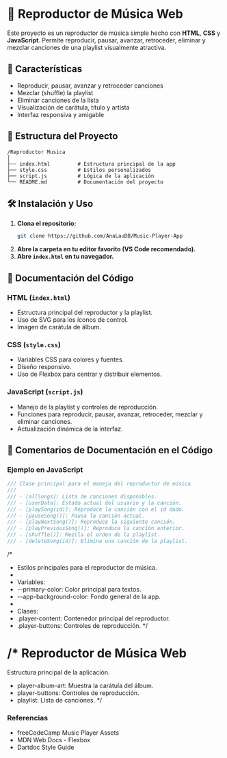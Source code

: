 # 🎵 Reproductor de Música Web

Este proyecto es un reproductor de música simple hecho con **HTML**, **CSS** y **JavaScript**. Permite reproducir, pausar, avanzar, retroceder, eliminar y mezclar canciones de una playlist visualmente atractiva.

## 🚀 Características

- Reproducir, pausar, avanzar y retroceder canciones
- Mezclar (shuffle) la playlist
- Eliminar canciones de la lista
- Visualización de carátula, título y artista
- Interfaz responsiva y amigable

## 📂 Estructura del Proyecto

```
/Reproductor Musica
│
├── index.html         # Estructura principal de la app
├── style.css          # Estilos personalizados
├── script.js          # Lógica de la aplicación
└── README.md          # Documentación del proyecto
```

## 🛠️ Instalación y Uso

1. **Clona el repositorio:**
   ```bash
   git clone https://github.com/AnaLauDB/Music-Player-App
   ```
2. **Abre la carpeta en tu editor favorito (VS Code recomendado).**
3. **Abre `index.html` en tu navegador.**

## 📄 Documentación del Código

### HTML (`index.html`)

- Estructura principal del reproductor y la playlist.
- Uso de SVG para los íconos de control.
- Imagen de carátula de álbum.

### CSS (`style.css`)

- Variables CSS para colores y fuentes.
- Diseño responsivo.
- Uso de Flexbox para centrar y distribuir elementos.

### JavaScript (`script.js`)

- Manejo de la playlist y controles de reproducción.
- Funciones para reproducir, pausar, avanzar, retroceder, mezclar y eliminar canciones.
- Actualización dinámica de la interfaz.

## 📝 Comentarios de Documentación en el Código

### Ejemplo en JavaScript

````javascript
/// Clase principal para el manejo del reproductor de música.
/// 
/// - [allSongs]: Lista de canciones disponibles.
/// - [userData]: Estado actual del usuario y la canción.
/// - [playSong(id)]: Reproduce la canción con el id dado.
/// - [pauseSong()]: Pausa la canción actual.
/// - [playNextSong()]: Reproduce la siguiente canción.
/// - [playPreviousSong()]: Reproduce la canción anterior.
/// - [shuffle()]: Mezcla el orden de la playlist.
/// - [deleteSong(id)]: Elimina una canción de la playlist.
````

/* 
 * Estilos principales para el reproductor de música.
 * 
 * Variables:
 * --primary-color: Color principal para textos.
 * --app-background-color: Fondo general de la app.
 * 
 * Clases:
 * .player-content: Contenedor principal del reproductor.
 * .player-buttons: Controles de reproducción.
 */

/*
  Reproductor de Música Web
  =========================
  Estructura principal de la aplicación.
  - player-album-art: Muestra la carátula del álbum.
  - player-buttons: Controles de reproducción.
  - playlist: Lista de canciones.
*/

### Referencias
* freeCodeCamp Music Player Assets
* MDN Web Docs - Flexbox
* Dartdoc Style Guide